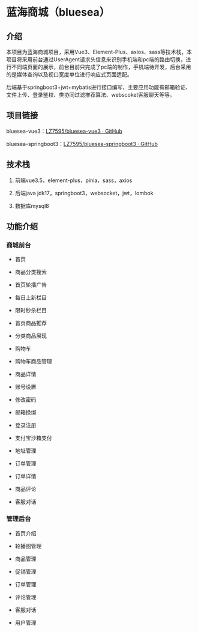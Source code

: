 # 蓝海商城（bluesea）

## 介绍

本项目为蓝海商城项目，采用Vue3、Element-Plus、axios、sass等技术栈，本项目将采用前台通过UserAgent请求头信息来识别手机端和pc端的路由切换，进行不同端页面的展示，前台目前只完成了pc端的制作，手机端待开发，后台采用的是媒体查询以及视口宽度单位进行响应式页面适配。

后端基于springboot3+jwt+mybatis进行接口编写，主要应用功能有邮箱验证、文件上传、登录鉴权、类协同过滤推荐算法、webscoket客服聊天等等。



## 项目链接

bluesea-vue3：[LZ7595/bluesea-vue3 · GitHub](https://github.com/LZ7595/bluesea-vue3.git)

bluesea-springboot3：[LZ7595/bluesea-springboot3 · GitHub](https://github.com/LZ7595/bluesea-springboot3.git)

## 技术栈

1. 前端vue3.5，element-plus，pinia，sass，axios

2. 后端java jdk17，springboot3，websocket，jwt，lombok

3. 数据库mysql8



## 功能介绍

### 商城前台

- 首页

- 商品分类搜索

- 首页轮播广告

- 每日上新栏目

- 限时秒杀栏目

- 首页商品推荐

- 分类商品展现

- 购物车

- 购物车商品管理

- 商品详情

- 账号设置

- 修改密码

- 邮箱换绑

- 登录注册

- 支付宝沙箱支付

- 地址管理

- 订单管理

- 订单详情

- 商品评论

- 客服对话



### 管理后台

- 首页介绍

- 轮播图管理

- 商品管理

- 促销管理

- 订单管理

- 评论管理

- 客服对话

- 用户管理

